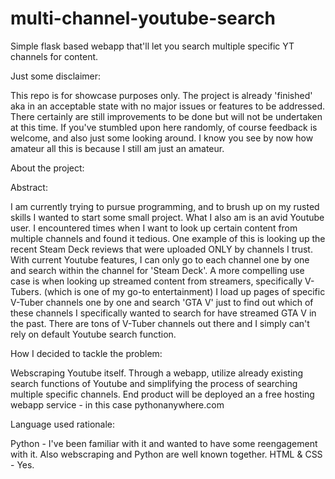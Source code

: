 # multi-channel-youtube-search
 Simple flask based webapp that'll let you search multiple specific YT channels for content. 
 
Just some disclaimer:
  
  This repo is for showcase purposes only. 
  The project is already 'finished' aka in an acceptable state with no major issues or features to be addressed.
  There certainly are still improvements to be done but will not be undertaken at this time. 
  If you've stumbled upon here randomly, of course feedback is welcome, and also just some looking around.
  I know you see by now how amateur all this is because I still am just an amateur. 
  
About the project:
 
 Abstract:
   
   I am currently trying to pursue programming, and to brush up on my rusted skills I wanted to start some small project. 
   What I also am is an avid Youtube user. I encountered times when I want to look up certain content from multiple channels and found it tedious.
   One example of this is looking up the recent Steam Deck reviews that were uploaded ONLY by channels I trust.
   With current Youtube features, I can only go to each channel one by one and search within the channel for 'Steam Deck'.
   A more compelling use case is when looking up streamed content from streamers, specifically V-Tubers. (which is one of my go-to entertainment)
   I load up pages of specific V-Tuber channels one by one and search 'GTA V' just to find out which of these channels I specifically wanted to search for have streamed GTA V in the past. There are tons of V-Tuber channels out there and I simply can't rely on default Youtube search function.

 How I decided to tackle the problem:
   
   Webscraping Youtube itself. 
   Through a webapp, utilize already existing search functions of Youtube and simplifying the process of searching multiple specific channels.
   End product will be deployed an a free hosting webapp service - in this case pythonanywhere.com

 Language used rationale:
   
   Python - I've been familiar with it and wanted to have some reengagement with it. Also webscraping and Python are well known together.
   HTML & CSS - Yes.
 

